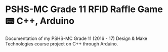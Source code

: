 # PSHS-MC Grade 11 RFID Raffle Game :pager: C++, Arduino

Documentation of my PSHS-MC Grade 11 (2016 - 17) Design & Make Technologies course project on C++ through Arduino.

##
